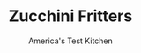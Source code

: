 ---
layout: ../../layouts/MarkdownPostLayout.astro
title: Zucchini Fritters
author: America's Test Kitchen
pubDate: 2023-03-15
description: "Zucchini fritters can be bland and soggy. We developed a crisp but tender version that packs a potent punch of flavor."
image_url: https://res.cloudinary.com/hksqkdlah/image/upload/ar_1:1,c_fill,dpr_2.0,f_auto,fl_lossy.progressive.strip_profile,g_faces:auto,q_auto:low,w_344/21407_sfs-zucchinifritters-12
tags: ["Side Dishes","Vegetables"]
calories: 1798
protein: 4
carbohydrates: 8
fats: 
fiber: 1
ingredients: ["2 tablespoons, unsalted butter","2 , scallions, white and green parts separated and sliced thin","1/4 teaspoon, salt","1/2 teaspoon, grated orange zest plus 1/4 cup juice","1 teaspoon, packed brown sugar","1/4 teaspoon, ground coriander","1 (14.5-ounce), can diced tomatoes","1 1/2 pounds, zucchini","1 1/2 teaspoons, salt","6 tablespoons, cornstarch","6 ounces, feta cheese, crumbled (1 1/2 cups)","1 , large egg, lightly beaten","2 tablespoons, minced fresh mint","2 tablespoons, minced fresh dill","2 , garlic cloves, minced","1 teaspoon, pepper","1/4 cup, vegetable oil, for frying"]
serves: 12
time: "1¼ hours"
instructions: ["FOR THE SAUCE: Melt butter in medium saucepan over medium heat. Continue to cook, swirling pan constantly, until butter is dark golden brown and has nutty aroma, 1 to 3 minutes. Add scallion whites and salt and cook until softened, about 2 minutes. Stir in orange juice and sugar and cook until syrupy, about 3 minutes. Add coriander and cook until fragrant, about 30 seconds. Stir in tomatoes and their juice and orange zest and cook until slightly thickened, about 8 minutes. Remove from heat. Stir in scallion greens, cover, and keep warm.","FOR THE FRITTERS: Line large bowl with clean dish towel. Grate zucchini on large holes of box grater into prepared bowl. Stir in salt and let sit for 10 minutes. Gather ends of towel to form bundle and twist to squeeze zucchini as dry as possible (you should squeeze off about 1 cup liquid). Discard liquid and return zucchini to bowl (without towel). Stir cornstarch into zucchini until fully incorporated. Stir in feta, egg, mint, dill, garlic, and pepper.","Heat 2 tablespoons oil in 12-inch nonstick skillet over medium-high heat until shimmering. Using 1/4-cup dry measuring cup, drop 6 scant 1/4-cup portions of batter into pan. Gently press each fritter to 2 1/2-inch diameter using back of spoon or rubber spatula. Cook until well browned and slightly crisp, about 4 minutes per side. Let drain on paper towels, 30 seconds per side, then transfer to wire rack. Repeat with remaining 2 tablespoons oil and remaining batter. Serve with sauce."]
nutrition: ["250 mg Potassium","102 mg Phosphorus","124 mg Calcium","19 mg Magnesium","303 mg Sodium","11 g Fat","4 g Monounsaturated","1 g Polyunsaturated","17 mg Vitamin C","37 mg Cholesterol","4 g Saturated","1 g Fiber","26 µg Folate (food)","3 g Sugars","6 µg Vitamin K","104 g Water","8 g Carbs","26 µg Folate equivalent (total)","4 g Protein","1 mg Vitamin E","62 µg Vitamin A","149 kcal Energy","1798 calories"]
notes: "We prefer to use young, small zucchini—about 1 1/2 inches in diameter. If you use larger zucchini, you may drain off more liquid in step 2."
---